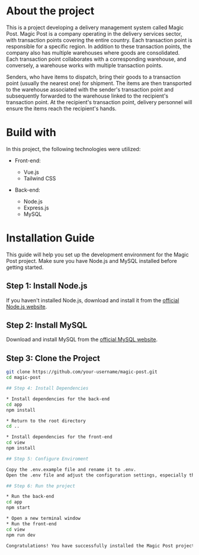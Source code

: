 # About the project
This is a project developing a delivery management system called Magic Post. Magic Post is a company operating in the delivery services sector, with transaction points covering the entire country. Each transaction point is responsible for a specific region. In addition to these transaction points, the company also has multiple warehouses where goods are consolidated. Each transaction point collaborates with a corresponding warehouse, and conversely, a warehouse works with multiple transaction points.

Senders, who have items to dispatch, bring their goods to a transaction point (usually the nearest one) for shipment. The items are then transported to the warehouse associated with the sender's transaction point and subsequently forwarded to the warehouse linked to the recipient's transaction point. At the recipient's transaction point, delivery personnel will ensure the items reach the recipient's hands.

# Build with

In this project, the following technologies were utilized:

* Front-end:
  - Vue.js
  - Tailwind CSS

* Back-end:
  - Node.js
  - Express.js
  - MySQL
 
# Installation Guide

This guide will help you set up the development environment for the Magic Post project. Make sure you have Node.js and MySQL installed before getting started.

## Step 1: Install Node.js

If you haven't installed Node.js, download and install it from the [official Node.js website](https://nodejs.org/).

## Step 2: Install MySQL

Download and install MySQL from the [official MySQL website](https://www.mysql.com/).

## Step 3: Clone the Project

```bash
git clone https://github.com/your-username/magic-post.git
cd magic-post

## Step 4: Install Dependencies

* Install dependencies for the back-end
cd app
npm install

* Return to the root directory
cd ..

* Install dependencies for the front-end
cd view
npm install

## Step 5: Configure Enviroment

Copy the .env.example file and rename it to .env.
Open the .env file and adjust the configuration settings, especially the MySQL connection configuration.

## Step 6: Run the project

* Run the back-end
cd app
npm start

* Open a new terminal window
* Run the front-end
cd view
npm run dev

Congratulations! You have successfully installed the Magic Post project. For more details on usage and contribution, refer to the "Usage" and "Contribution" sections in the README.
